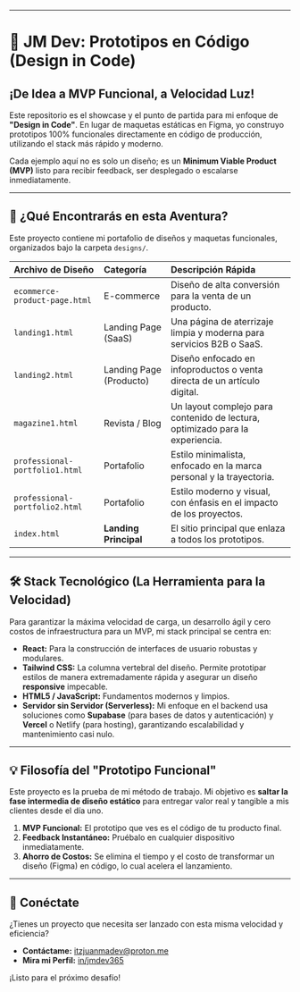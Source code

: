 ***

# 🚀 JM Dev: Prototipos en Código (Design in Code)

## ¡De Idea a MVP Funcional, a Velocidad Luz!

Este repositorio es el showcase y el punto de partida para mi enfoque de **"Design in Code"**. En lugar de maquetas estáticas en Figma, yo construyo prototipos 100% funcionales directamente en código de producción, utilizando el stack más rápido y moderno.

Cada ejemplo aquí no es solo un diseño; es un **Minimum Viable Product (MVP)** listo para recibir feedback, ser desplegado o escalarse inmediatamente.


---

## 🧭 ¿Qué Encontrarás en esta Aventura?

Este proyecto contiene mi portafolio de diseños y maquetas funcionales, organizados bajo la carpeta `designs/`.

| Archivo de Diseño | Categoría | Descripción Rápida |
| :--- | :--- | :--- |
| `ecommerce-product-page.html` | E-commerce | Diseño de alta conversión para la venta de un producto. |
| `landing1.html` | Landing Page (SaaS) | Una página de aterrizaje limpia y moderna para servicios B2B o SaaS. |
| `landing2.html` | Landing Page (Producto) | Diseño enfocado en infoproductos o venta directa de un artículo digital. |
| `magazine1.html` | Revista / Blog | Un layout complejo para contenido de lectura, optimizado para la experiencia. |
| `professional-portfolio1.html` | Portafolio | Estilo minimalista, enfocado en la marca personal y la trayectoria. |
| `professional-portfolio2.html` | Portafolio | Estilo moderno y visual, con énfasis en el impacto de los proyectos. |
| `index.html` | **Landing Principal** | El sitio principal que enlaza a todos los prototipos. |

---

## 🛠️ Stack Tecnológico (La Herramienta para la Velocidad)

Para garantizar la máxima velocidad de carga, un desarrollo ágil y cero costos de infraestructura para un MVP, mi stack principal se centra en:

* **React:** Para la construcción de interfaces de usuario robustas y modulares.
* **Tailwind CSS:** La columna vertebral del diseño. Permite prototipar estilos de manera extremadamente rápida y asegurar un diseño **responsive** impecable.
* **HTML5 / JavaScript:** Fundamentos modernos y limpios.
* **Servidor sin Servidor (Serverless):** Mi enfoque en el backend usa soluciones como **Supabase** (para bases de datos y autenticación) y **Vercel** o Netlify (para hosting), garantizando escalabilidad y mantenimiento casi nulo.

---

## 💡 Filosofía del "Prototipo Funcional"

Este proyecto es la prueba de mi método de trabajo. Mi objetivo es **saltar la fase intermedia de diseño estático** para entregar valor real y tangible a mis clientes desde el día uno.

1.  **MVP Funcional:** El prototipo que ves es el código de tu producto final.
2.  **Feedback Instantáneo:** Pruébalo en cualquier dispositivo inmediatamente.
3.  **Ahorro de Costos:** Se elimina el tiempo y el costo de transformar un diseño (Figma) en código, lo cual acelera el lanzamiento.

---

## 🤝 Conéctate

¿Tienes un proyecto que necesita ser lanzado con esta misma velocidad y eficiencia?

* **Contáctame:** [itzjuanmadev@proton.me](mailto:itzjuanmadev@proton.me)
* **Mira mi Perfil:** [in/jmdev365](https://www.linkedin.com/in/jmdev365/)

¡Listo para el próximo desafío!